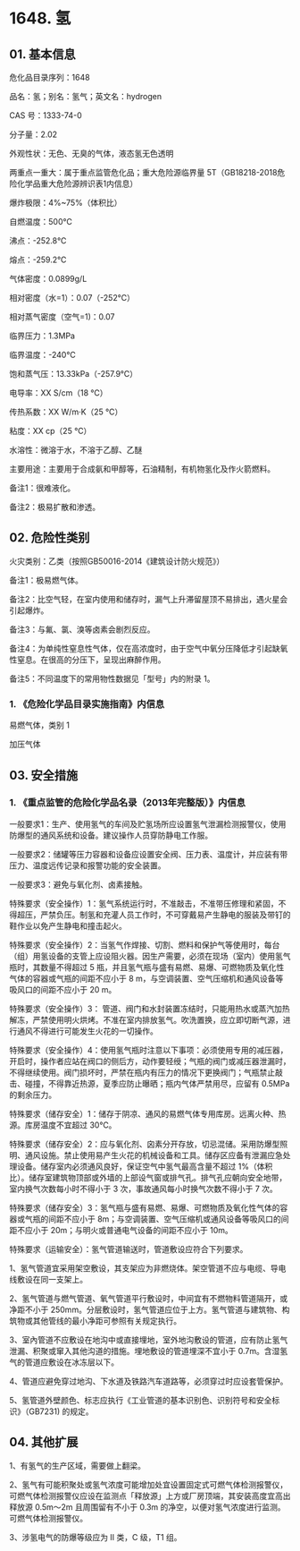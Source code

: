 # 1648. 氢

## 01. 基本信息

危化品目录序列：1648

品名：氢；别名：氢气；英文名：hydrogen

CAS 号：1333-74-0

分子量：2.02

外观性状：无色、无臭的气体，液态氢无色透明

两重点一重大：属于重点监管危化品；重大危险源临界量 5T（GB18218-2018危险化学品重大危险源辨识表1内信息）

爆炸极限：4%~75%（体积比）

自燃温度：500℃

沸点：-252.8℃

熔点：-259.2℃

气体密度：0.0899g/L

相对密度（水=1）：0.07（-252℃）

相对蒸气密度（空气=1)：0.07

临界压力：1.3MPa

临界温度：-240℃

饱和蒸气压：13.33kPa（-257.9℃）

电导率：XX S/cm（18 ℃）

传热系数：XX W/m·K（25 ℃）

粘度：XX cp（25 ℃）

水溶性：微溶于水，不溶于乙醇、乙醚

主要用途：主要用于合成氨和甲醇等，石油精制，有机物氢化及作火箭燃料。

备注1：很难液化。

备注2：极易扩散和渗透。

## 02. 危险性类别

火灾类别：乙类（按照GB50016-2014《建筑设计防火规范》）

备注1：极易燃气体。

备注2：比空气轻，在室内使用和储存时，漏气上升滞留屋顶不易排出，遇火星会引起爆炸。

备注3：与氟、氯、溴等卤素会剧烈反应。

备注4：为单纯性窒息性气体，仅在高浓度时，由于空气中氧分压降低才引起缺氧性窒息。在很高的分压下，呈现出麻醉作用。

备注5：不同温度下的常用物性数据见「型号」内的附录 1。

### 1. 《危险化学品目录实施指南》内信息

易燃气体，类别 1 

加压气体

## 03. 安全措施

### 1. 《重点监管的危险化学品名录（2013年完整版）》内信息

一般要求1：生产、使用氢气的车间及贮氢场所应设置氢气泄漏检测报警仪，使用防爆型的通风系统和设备。建议操作人员穿防静电工作服。

一般要求2：储罐等压力容器和设备应设置安全阀、压力表、温度计，并应装有带压力、温度远传记录和报警功能的安全装置。

一般要求3：避免与氧化剂、卤素接触。

特殊要求（安全操作）1：氢气系统运行时，不准敲击，不准带压修理和紧固，不得超压，严禁负压。制氢和充灌人员工作时，不可穿戴易产生静电的服装及带钉的鞋作业以免产生静电和撞击起火。

特殊要求（安全操作）2：当氢气作焊接、切割、燃料和保护气等使用时，每台（组）用氢设备的支管上应设阻火器。因生产需要，必须在现场（室内）使用氢气瓶时，其数量不得超过 5 瓶，并且氢气瓶与盛有易燃、易爆、可燃物质及氧化性气体的容器或气瓶的间距不应小于 8 m，与空调装置、空气压缩机和通风设备等吸风口的间距不应小于 20 m。

特殊要求（安全操作）3： 管道、阀门和水封装置冻结时，只能用热水或蒸汽加热解冻，严禁使用明火烘烤。不准在室内排放氢气。吹洗置换，应立即切断气源，进行通风不得进行可能发生火花的一切操作。

特殊要求（安全操作）4：使用氢气瓶时注意以下事项：必须使用专用的减压器，开启时，操作者应站在阀口的侧后方，动作要轻绶；气瓶的阀门或减压器泄漏时，不得继续使用。阀门损坏时，严禁在瓶内有压力的情况下更换阀门；气瓶禁止敲击、碰撞，不得靠近热源，夏季应防止曝晒；瓶内气体严禁用尽，应留有 0.5MPa 的剩余压力。

特殊要求（储存安全）1：储存于阴凉、通风的易燃气体专用库房。远离火种、热源。库房温度不宜超过 30℃。

特殊要求（储存安全）2：应与氧化剂、囟素分开存放，切忌混储。采用防爆型照明、通风设施。禁止使用易产生火花的机械设备和工具。储存区应备有泄漏应急处理设备。储存室内必须通风良好，保证空气中氢气最高含量不超过 1%（体积比）。储存室建筑物顶部或外墙的上部设气窗或排气孔。排气孔应朝向安全地带，室内换气次数每小时不得小于 3 次，事故通风每小时换气次数不得小于 7 次。

特殊要求（储存安全）3：氢气瓶与盛有易燃、易爆、可燃物质及氧化性气体的容器或气瓶的间距不应小于 8m；与空调装置、空气压缩机或通风设备等吸风口的间距不应小于 20m；与明火或普通电气设备的间距不应小于 10m。

特殊要求（运输安全）：氢气管道输送时，管道敷设应符合下列要求。

1、氢气管道宜采用架空敷设，其支架应为非燃烧体。架空管道不应与电缆、导电线敷设在同一支架上。

2、氢气管道与燃气管道、氧气管道平行敷设时，中间宜有不燃物料管道隔开，或净距不小于 250mm。分层敷设时，氢气管道应位于上方。氢气管道与建筑物、构筑物或其他管线的最小净距可参照有关规定执行。

3、室內管道不应敷设在地沟中或直接埋地，室外地沟敷设的管道，应有防止氢气泄漏、积聚或窜入其他沟道的措施。埋地敷设的管道埋深不宜小于 0.7m。含湿氢气的管道应敷设在冰冻层以下。

4、管道应避免穿过地沟、下水道及铁路汽车道路等，必须穿过时应设套管保护。

5、氢管道外壁颜色、标志应执行《工业管道的基本识别色、识别符号和安全标识》（GB7231) 的规定。

## 04. 其他扩展

1、有氢气的生产区域，需要做上翻梁。

2、氢气有可能积聚处或氢气浓度可能增加处宜设置固定式可燃气体检测报警仪，可燃气体检测报警仪应设在监测点「释放源」上方或厂房顶端，其安装高度宜高出释放源 0.5m～2m 且周围留有不小于 0.3m 的净空，以便对氢气浓度进行监测。可燃气体检测报警仪。

3、涉氢电气的防爆等级应为 II 类，C 级，T1 组。

